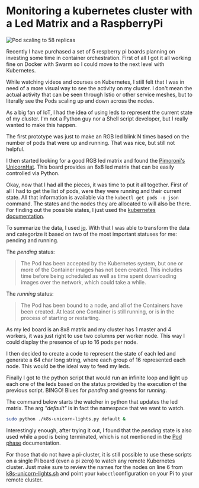 # Monitoring a kubernetes cluster with a Led Matrix and a RaspberryPi


![Pod scaling to 58 replicas](./assets/pod-scaling.gif)

Recently I have purchased a set of 5 respberry pi boards planning on investing some time in container orchestration. First of all I got it all working fine on Docker with Swarm so I could move to the next level with Kubernetes.

While watching videos and courses on Kubernetes, I still felt that I was in need of a more visual way to see the activity on my cluster. I don't mean the actual activity that can be seen through Istio or other service meshes, but to literally see the Pods scaling up and down across the nodes.

As a big fan of IoT, I had the idea of using leds to represent the current state of my cluster. I'm not a Python guy nor a Shell script developer, but I really wanted to make this happen.

The first prototype was just to make an RGB led blink N times based on the number of pods that were up and running. That was nice, but still not helpful.

I then started looking for a good RGB led matrix and found the [Pimoroni's UnicornHat](https://github.com/pimoroni/unicorn-hat). This board provides an 8x8 led matrix that can be easily controlled via Python.

Okay, now that I had all the pieces, it was time to put it all together. First of all I had to get the list of pods, were they were running and their current state. All that information is available via the ```kubectl get pods -o json``` command. The states and the nodes they are allocated to will also be there. For finding out the possible states, I just used the [kubernetes documentation](https://kubernetes.io/docs/concepts/workloads/pods/pod-lifecycle/#pod-phase).

To summarize the data, I used [jq](https://stedolan.github.io/jq/). With that I was able to transform the data and categorize it based on two of the most important statuses for me: pending and running.

The _pending_ status:

>The Pod has been accepted by the Kubernetes system, but one or more of the Container images has not been created. This includes time before being scheduled as well as time spent downloading images over the network, which could take a while.

The _running_ status:

>The Pod has been bound to a node, and all of the Containers have been created. At least one Container is still running, or is in the process of starting or restarting.

As my led board is an 8x8 matrix and my cluster has 1 master and 4 workers, it was just right to use two columns per worker node. This way I could display the presence of up to 16 pods per node.

I then decided to create a code to represent the state of each led and generate a 64 char long string, where each group of 16 represented each node. This would be the ideal way to feed my leds.

Finally I got to the python script that would run an infinite loop and light up each one of the leds based on the status provided by the execution of the previous script. BINGO! Blues for _pending_ and greens for _running_.

The command below starts the watcher in python that updates the led matrix. The arg _"default"_ is in fact the namespace that we want to watch.

```bash
sudo python ./k8s-unicorn-lights.py default &
````

Interestingly enough, after trying it out, I found that the _pending_ state is also used while a pod is being terminated, which is not mentioned in the [Pod phase](https://kubernetes.io/docs/concepts/workloads/pods/pod-lifecycle/#pod-phase) documentation.

For those that do not have a pi-cluster, it is still possible to use these scripts on a single Pi board (even a pi zero) to watch any remote Kubernetes cluster. Just make sure to review the names for the nodes on line 6 from [k8s-unicorn-lights.sh](./k8s-unicorn-lights.sh) and point your ```kubectl```configuration on your Pi to your remote cluster.